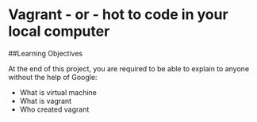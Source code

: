 # Vagrant - or - hot to code in your local computer
##Learning Objectives

At the end of this project, you are required to be able to explain to anyone without the help of Google:

* What is virtual machine
* What is vagrant
* Who created vagrant 
